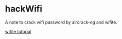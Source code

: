 # hackWifi
A note to crack wifi password by aircrack-ng and wifite.

[wifite tutorial](https://www.blackmoreops.com/2014/03/10/cracking-wifi-wpawpa2-passwords-using-pyrit-cowpatty/)

